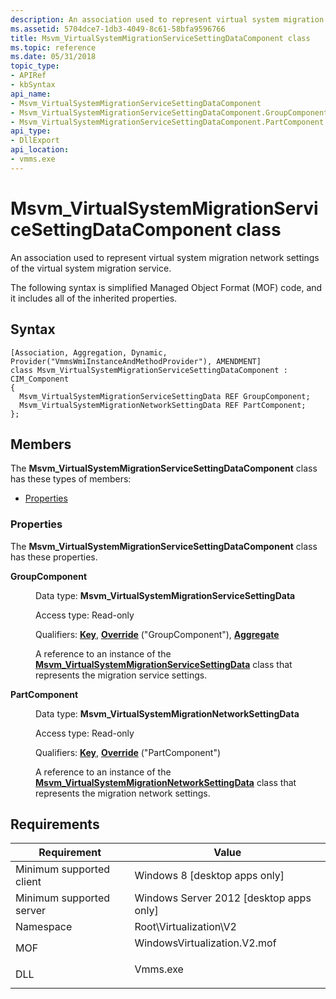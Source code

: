 ```yaml
---
description: An association used to represent virtual system migration network settings of the virtual system migration service.
ms.assetid: 5704dce7-1db3-4049-8c61-58bfa9596766
title: Msvm_VirtualSystemMigrationServiceSettingDataComponent class
ms.topic: reference
ms.date: 05/31/2018
topic_type: 
- APIRef
- kbSyntax
api_name: 
- Msvm_VirtualSystemMigrationServiceSettingDataComponent
- Msvm_VirtualSystemMigrationServiceSettingDataComponent.GroupComponent
- Msvm_VirtualSystemMigrationServiceSettingDataComponent.PartComponent
api_type: 
- DllExport
api_location: 
- vmms.exe
---
```


# Msvm\_VirtualSystemMigrationServiceSettingDataComponent class

An association used to represent virtual system migration network settings of the virtual system migration service.

The following syntax is simplified Managed Object Format (MOF) code, and it includes all of the inherited properties.

## Syntax

``` syntax
[Association, Aggregation, Dynamic, Provider("VmmsWmiInstanceAndMethodProvider"), AMENDMENT]
class Msvm_VirtualSystemMigrationServiceSettingDataComponent : CIM_Component
{
  Msvm_VirtualSystemMigrationServiceSettingData REF GroupComponent;
  Msvm_VirtualSystemMigrationNetworkSettingData REF PartComponent;
};
```

## Members

The **Msvm\_VirtualSystemMigrationServiceSettingDataComponent** class has these types of members:

-   [Properties](#properties)

### Properties

The **Msvm\_VirtualSystemMigrationServiceSettingDataComponent** class has these properties.

<dl> <dt>

**GroupComponent**
</dt> <dd> <dl> <dt>

Data type: **Msvm\_VirtualSystemMigrationServiceSettingData**
</dt> <dt>

Access type: Read-only
</dt> <dt>

Qualifiers: [**Key**](/windows/desktop/WmiSdk/key-qualifier), [**Override**](/windows/desktop/WmiSdk/standard-qualifiers) ("GroupComponent"), [**Aggregate**](/windows/desktop/WmiSdk/standard-qualifiers)
</dt> </dl>

A reference to an instance of the [**Msvm\_VirtualSystemMigrationServiceSettingData**](msvm-virtualsystemmigrationservicesettingdata.md) class that represents the migration service settings.

</dd> <dt>

**PartComponent**
</dt> <dd> <dl> <dt>

Data type: **Msvm\_VirtualSystemMigrationNetworkSettingData**
</dt> <dt>

Access type: Read-only
</dt> <dt>

Qualifiers: [**Key**](/windows/desktop/WmiSdk/key-qualifier), [**Override**](/windows/desktop/WmiSdk/standard-qualifiers) ("PartComponent")
</dt> </dl>

A reference to an instance of the [**Msvm\_VirtualSystemMigrationNetworkSettingData**](msvm-virtualsystemmigrationnetworksettingdata.md) class that represents the migration network settings.

</dd> </dl>

## Requirements



| Requirement | Value |
|-------------------------------------|---------------------------------------------------------------------------------------------------------|
| Minimum supported client<br/> | Windows 8 \[desktop apps only\]<br/>                                                              |
| Minimum supported server<br/> | Windows Server 2012 \[desktop apps only\]<br/>                                                    |
| Namespace<br/>                | Root\\Virtualization\\V2<br/>                                                                     |
| MOF<br/>                      | <dl> <dt>WindowsVirtualization.V2.mof</dt> </dl> |
| DLL<br/>                      | <dl> <dt>Vmms.exe</dt> </dl>                     |



 

